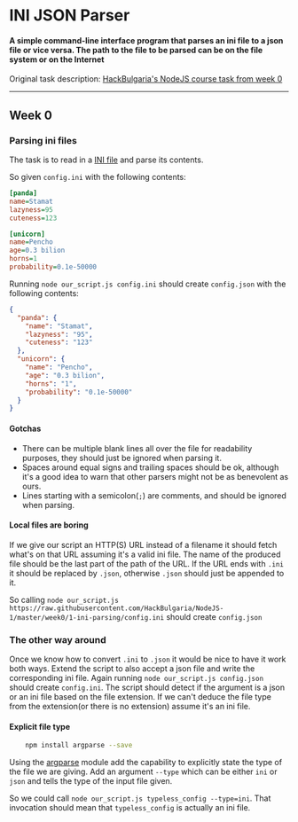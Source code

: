 # INI JSON Parser

#### A simple command-line interface program that parses an ini file to a json file or vice versa. The path to the file to be parsed can be on the file system or on the Internet

Original task description: [HackBulgaria's NodeJS course task from week 0](https://github.com/HackBulgaria/NodeJS-1/blob/master/week0/1-ini-parsing/README.md)

---

## Week 0

### Parsing ini files

The task is to read in a [INI file](https://en.wikipedia.org/wiki/INI_file) and parse its contents.

So given `config.ini` with the following contents:

```ini
[panda]
name=Stamat
lazyness=95
cuteness=123

[unicorn]
name=Pencho
age=0.3 bilion
horns=1
probability=0.1e-50000
```

Running `node our_script.js config.ini` should create `config.json` with the following contents:

```json
{
  "panda": {
    "name": "Stamat",
    "lazyness": "95",
    "cuteness": "123"
  },
  "unicorn": {
    "name": "Pencho",
    "age": "0.3 bilion",
    "horns": "1",
    "probability": "0.1e-50000"
  }
}
```

#### Gotchas
 * There can be multiple blank lines all over the file for readability purposes, they should just be ignored when parsing it.
 * Spaces around equal signs and trailing spaces should be ok, although it's a good idea to warn that other parsers might not be as benevolent as ours.
 * Lines starting with a semicolon(`;`) are comments, and should be ignored when parsing.

#### Local files are boring
If we give our script an HTTP(S) URL instead of a filename it should fetch what's on that URL assuming it's a valid ini file. The name of the produced file should be the last part of the path of the URL. If the URL ends with `.ini` it should be replaced by `.json`, otherwise `.json` should just be appended to it.

So calling `node our_script.js https://raw.githubusercontent.com/HackBulgaria/NodeJS-1/master/week0/1-ini-parsing/config.ini` should create `config.json`

### The other way around
Once we know how to convert `.ini` to `.json` it would be nice to have it work both ways. Extend the script to also accept a json file and write the corresponding ini file. Again running `node our_script.js config.json` should create `config.ini`. The script should detect if the argument is a json or an ini file based on the file extension. If we can't deduce the file type from the extension(or there is no extension) assume it's an ini file.

#### Explicit file type

```bash
    npm install argparse --save
```

Using the [argparse](https://github.com/nodeca/argparse) module add the capability to explicitly state the type of the file we are giving. Add an argument `--type` which can be either `ini` or `json` and tells the type of the input file given.

So we could call `node our_script.js typeless_config --type=ini`. That invocation should mean that `typeless_config` is actually an ini file.
